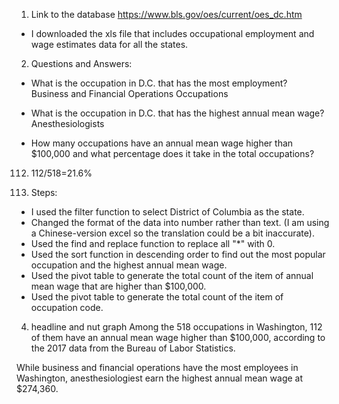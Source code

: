1. Link to the database https://www.bls.gov/oes/current/oes_dc.htm
* I downloaded the xls file that includes occupational employment and wage estimates data for all the states. 

2. Questions and Answers:
* What is the occupation in D.C. that has the most employment?  
Business and Financial Operations Occupations

* What is the occupation in D.C. that has the highest annual mean wage?
Anesthesiologists

* How many occupations have an annual mean wage higher than $100,000 and what percentage does it take in the total occupations?
112. 112/518=21.6%

3. Steps:
* I used the filter function to select District of Columbia as the state. 
* Changed the format of the data into number rather than text. (I am using a Chinese-version excel so the translation could be a bit inaccurate).
* Used the find and replace function to replace all "*" with 0. 
* Used the sort function in descending order to find out the most popular occupation and the highest annual mean wage. 
* Used the pivot table to generate the total count of the item of annual mean wage that are higher than $100,000.
* Used the pivot table to generate the total count of the item of occupation code. 

4. headline and nut graph
Among the 518 occupations in Washington, 112 of them have an annual mean wage higher than $100,000, according to the 2017 data from the Bureau of Labor Statistics. 

While business and financial operations have the most employees in Washington, anesthesiologiest earn the highest annual mean wage at $274,360. 
